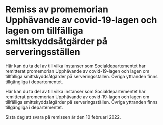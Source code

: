# Remiss av promemorian Upphävande av covid-19-lagen och lagen om tillfälliga smittskyddsåtgärder på serveringsställen

Här kan du ta del av till vilka instanser som Socialdepartementet har remitterat promemorian Upphävande av covid-19-lagen och lagen om tillfälliga smittskyddsåtgärder på serveringsställen. Övriga yttranden finns tillgängliga i departementet.

Här kan du ta del av till vilka instanser som Socialdepartementet har remitterat promemorian Upphävande av covid-19-lagen och lagen om tillfälliga smittskyddsåtgärder på serveringsställen. Övriga yttranden finns tillgängliga i departementet.

Sista dag att svara på remissen är den 10 februari 2022.
